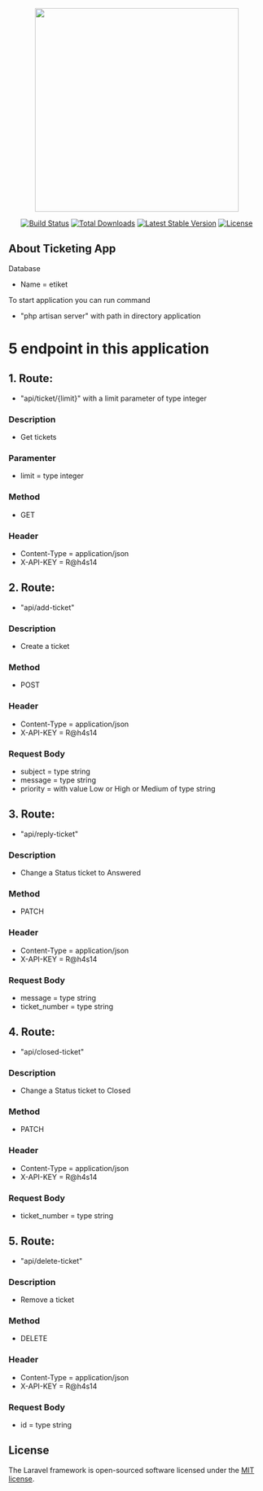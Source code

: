 <p align="center"><a href="https://laravel.com" target="_blank"><img src="https://raw.githubusercontent.com/laravel/art/master/logo-lockup/5%20SVG/2%20CMYK/1%20Full%20Color/laravel-logolockup-cmyk-red.svg" width="400"></a></p>

<p align="center">
<a href="https://travis-ci.org/laravel/framework"><img src="https://travis-ci.org/laravel/framework.svg" alt="Build Status"></a>
<a href="https://packagist.org/packages/laravel/framework"><img src="https://img.shields.io/packagist/dt/laravel/framework" alt="Total Downloads"></a>
<a href="https://packagist.org/packages/laravel/framework"><img src="https://img.shields.io/packagist/v/laravel/framework" alt="Latest Stable Version"></a>
<a href="https://packagist.org/packages/laravel/framework"><img src="https://img.shields.io/packagist/l/laravel/framework" alt="License"></a>
</p>

## About Ticketing App
Database 
- Name = etiket

To start application you can run command
- "php artisan server" with path in directory application

# 5 endpoint in this application
## 1. Route: 
- "api/ticket/{limit}" with a limit parameter of type integer 
### Description
- Get tickets 
### Paramenter
- limit = type integer
### Method 
- GET
### Header 
- Content-Type = application/json
- X-API-KEY = R@h4s14

## 2. Route: 
- "api/add-ticket" 
### Description
- Create a ticket 
### Method 
- POST
### Header 
- Content-Type = application/json
- X-API-KEY = R@h4s14
### Request Body 
- subject = type string 
- message = type string
- priority = with value Low or High or Medium of type string


## 3. Route: 
- "api/reply-ticket" 
### Description
- Change a Status ticket to Answered
### Method 
- PATCH
### Header 
- Content-Type = application/json
- X-API-KEY = R@h4s14
### Request Body 
- message = type string 
- ticket_number = type string

## 4. Route: 
- "api/closed-ticket" 
### Description
- Change a Status ticket to Closed
### Method 
- PATCH
### Header 
- Content-Type = application/json
- X-API-KEY = R@h4s14
### Request Body 
- ticket_number = type string


## 5. Route: 
- "api/delete-ticket" 
### Description
- Remove a ticket 
### Method 
- DELETE
### Header 
- Content-Type = application/json
- X-API-KEY = R@h4s14
### Request Body 
- id = type string

## License

The Laravel framework is open-sourced software licensed under the [MIT license](https://opensource.org/licenses/MIT).
